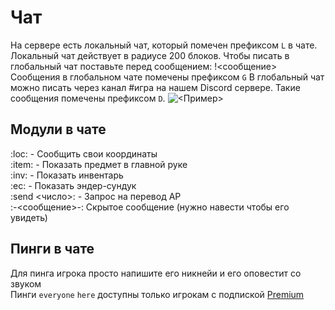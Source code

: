 # Чат

На сервере есть локальный чат, который помечен префиксом `L` в чате. Локальный чат действует в радиусе 200 блоков. Чтобы писать в глобальный чат поставьте перед сообщением: !<сообщение> Сообщения в глобальном чате помечены префиксом `G` В глобальный чат можно писать через канал #игра на нашем Discord cервере. Такие сообщения помечены префиксом `D`.
![<Пример>](/chat_image.png)

## Модули в чате
:loc: - Сообщить свои координаты\
:item: - Показать предмет в главной руке\
:inv: - Показать инвентарь\
:ec: - Показать эндер-сундук\
:send <число>: - Запрос на перевод АР\
:-<сообщение>-: Скрытое сообщение (нужно навести чтобы его увидеть)

## Пинги в чате
Для пинга игрока просто напишите его никнейи и его оповестит со звуком\
Пинги `everyone` `here` доступны только игрокам с подпиской [Premium](/wiki/donations#Premium) 